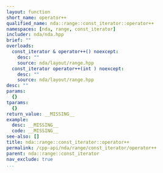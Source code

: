 ```yaml
---
layout: function
short_name: operator++
qualified_name: nda::range::const_iterator::operator++
namespaces: [nda, range, const_iterator]
includer: nda/nda.hpp
brief: ""
overloads:
  const_iterator & operator++() noexcept:
    desc: ""
    source: nda/layout/range.hpp
  const_iterator operator++(int ) noexcept:
    desc: ""
    source: nda/layout/range.hpp
desc: ""
params:
  {}
tparams:
  {}
return_value: __MISSING__
example:
  desc: __MISSING__
  code: __MISSING__
see-also: []
title: nda::range::const_iterator::operator++
permalink: /cpp-api/nda/range/const_iterator/operator++
parent: nda::range::const_iterator
nav_exclude: true
...
```


